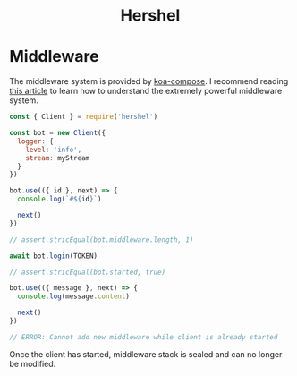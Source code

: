 <h1 align="center">Hershel</h1>

# Middleware

The middleware system is provided by [koa-compose](https://github.com/koajs/compose). I recommend reading [this article](https://medium.com/netscape/mastering-koa-middleware-f0af6d327a69) to learn how to understand the extremely powerful middleware system.

```js
const { Client } = require('hershel')

const bot = new Client({
  logger: {
    level: 'info',
    stream: myStream
  }
})

bot.use(({ id }, next) => {
  console.log(`#${id}`)

  next()
})

// assert.stricEqual(bot.middleware.length, 1)

await bot.login(TOKEN)

// assert.stricEqual(bot.started, true)

bot.use(({ message }, next) => {
  console.log(message.content)

  next()
})

// ERROR: Cannot add new middleware while client is already started
```

Once the client has started, middleware stack is sealed and can no longer be modified.
